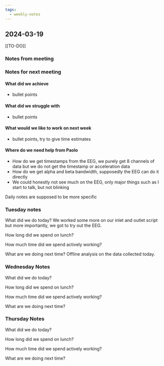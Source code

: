 ```yaml
---
tags:
  - weekly-notes
---
```

## 2024-03-19
[[TO-DO]]
### Notes from meeting

### Notes for next meeting
#### What did we achieve
* bullet points
#### What did we struggle with
* bullet points

#### What would we like to work on next week
* bullet points, try to give time estimates

#### Where do we need help from Paolo
* How do we get timestamps from the EEG, we purely get 8 channels of data but we do not get the timestamp or acceleration data
* How do we get alpha and beta bandwidth, supposedly the EEG can do it directly
* We could honestly not see much on the EEG, only major things such as I start to talk, but not blinking


Daily notes are supposed to be more specific
### Tuesday notes
What did we do today?
We worked some more on our inlet and outlet script but more importantly, we got to try out the EEG. 

How long did we spend on lunch?


How much time did we spend actively working?


What are we doing next time?
Offline analysis on the data collected today. 

### Wednesday Notes
What did we do today?


How long did we spend on lunch?


How much time did we spend actively working?


What are we doing next time?

### Thursday Notes
What did we do today?


How long did we spend on lunch?


How much time did we spend actively working?


What are we doing next time?
